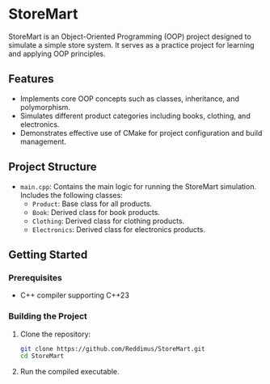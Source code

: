 # StoreMart

StoreMart is an Object-Oriented Programming (OOP) project designed to simulate a simple store system. It serves as a practice project for learning and applying OOP principles.

## Features

- Implements core OOP concepts such as classes, inheritance, and polymorphism.
- Simulates different product categories including books, clothing, and electronics.
- Demonstrates effective use of CMake for project configuration and build management.

## Project Structure

- `main.cpp`: Contains the main logic for running the StoreMart simulation. Includes the following classes:
  - `Product`: Base class for all products.
  - `Book`: Derived class for book products.
  - `Clothing`: Derived class for clothing products.
  - `Electronics`: Derived class for electronics products.

## Getting Started

### Prerequisites

- C++ compiler supporting C++23

### Building the Project

1. Clone the repository:

    ```bash
    git clone https://github.com/Reddimus/StoreMart.git
    cd StoreMart
    ```

2. Run the compiled executable.
